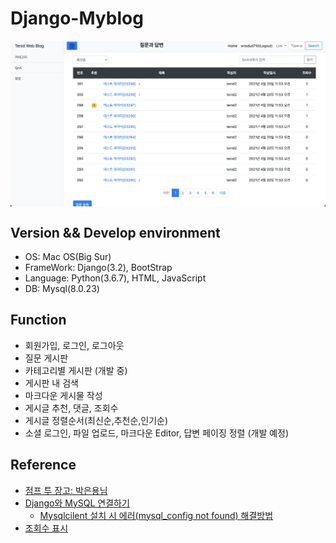 # Django-Myblog
<img src="docs/images/QnA_index.png" align="middle"/>

## Version && Develop environment
- OS: Mac OS(Big Sur)
- FrameWork: Django(3.2), BootStrap
- Language: Python(3.6.7), HTML, JavaScript
- DB: Mysql(8.0.23)

## Function
- 회원가입, 로그인, 로그아웃
- 질문 게시판
- 카테고리별 게시판 (개발 중)
- 게시판 내 검색
- 마크다운 게시물 작성
- 게시글 추천, 댓글, 조회수
- 게시글 정렬순서(최신순,추천순,인기순)
- 소셜 로그인, 파일 업로드, 마크다운 Editor, 답변 페이징 정렬 (개발 예정)

## Reference
- [점프 투 장고: 박은용님](https://wikidocs.net/book/4223)
- [Django와 MySQL 연결하기](https://velog.io/@devmin/Django-MySQL-Connect)  
    - [Mysqlcilent 설치 시 에러(mysql_config not found) 해결방법](https://elfinlas.github.io/2019/01/23/pip-mysql-error/)
- [조회수 표시](http://www.orcinus.kr/post/89/)